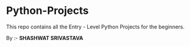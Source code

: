# Python-Projects

This repo contains all the Entry - Level Python Projects for the beginners.

By :- ****SHASHWAT SRIVASTAVA****
